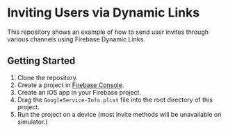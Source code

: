 # Inviting Users via Dynamic Links

This repository shows an example of how to send user invites through various
channels using Firebase Dynamic Links.

## Getting Started

1. Clone the repository.
2. Create a project in [Firebase Console](https://console.firebase.google.com).
3. Create an iOS app in your Firebase project.
4. Drag the `GoogleService-Info.plist` file into the root directory of this
   project.
5. Run the project on a device (most invite methods will be unavailable on
   simulator.)
